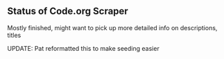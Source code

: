 ## Status of Code.org Scraper

Mostly finished, might want to pick up more detailed info on descriptions, titles

UPDATE: Pat reformatted this to make seeding easier
